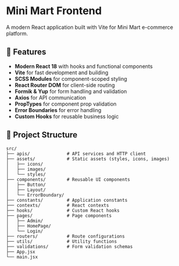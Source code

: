 # Mini Mart Frontend

A modern React application built with Vite for Mini Mart e-commerce platform.

## 🚀 Features

- **Modern React 18** with hooks and functional components
- **Vite** for fast development and building
- **SCSS Modules** for component-scoped styling
- **React Router DOM** for client-side routing
- **Formik & Yup** for form handling and validation
- **Axios** for API communication
- **PropTypes** for component prop validation
- **Error Boundaries** for error handling
- **Custom Hooks** for reusable business logic

## 📁 Project Structure

```
src/
├── apis/              # API services and HTTP client
├── assets/            # Static assets (styles, icons, images)
│   ├── icons/
│   ├── images/
│   └── styles/
├── components/        # Reusable UI components
│   ├── Button/
│   ├── Layout/
│   └── ErrorBoundary/
├── constants/         # Application constants
├── contexts/          # React contexts
├── hooks/             # Custom React hooks
├── pages/             # Page components
│   ├── Admin/
│   ├── HomePage/
│   └── Login/
├── routers/           # Route configurations
├── utils/             # Utility functions
├── validations/       # Form validation schemas
├── App.jsx
└── main.jsx
```


